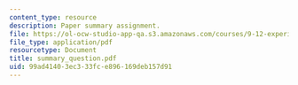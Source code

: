 ```yaml
---
content_type: resource
description: Paper summary assignment.
file: https://ol-ocw-studio-app-qa.s3.amazonaws.com/courses/9-12-experimental-molecular-neurobiology-fall-2006/99ad41403ec333fce896169deb157d91_summary_question.pdf
file_type: application/pdf
resourcetype: Document
title: summary_question.pdf
uid: 99ad4140-3ec3-33fc-e896-169deb157d91
---
```

